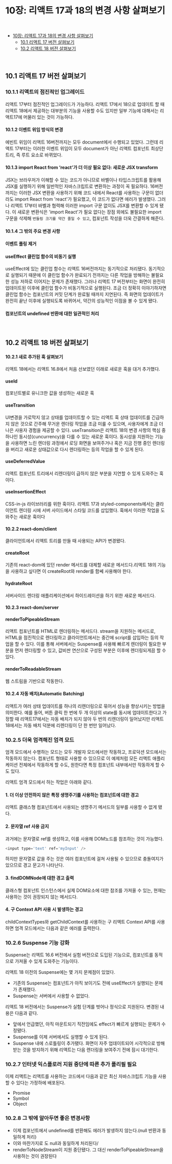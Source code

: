 # 10장: 리액트 17과 18의 변경 사항 살펴보기

<br>

- [10장: 리액트 17과 18의 변경 사항 살펴보기](#10장-리액트-17과-18의-변경-사항-살펴보기)
  - [10.1 리액트 17 버전 살펴보기](#101-리액트-17-버전-살펴보기)
  - [10.2 리액트 18 버전 살펴보기](#102-리액트-18-버전-살펴보기)

<br>

## 10.1 리액트 17 버전 살펴보기

### 10.1.1 리액트의 점진적인 업그레이드

리액트 17부터 점진적인 업그레이드가 가능하다. 리액트 17에서 18으로 업데이트 할 때 리액트 18에서 제공하는 대부분의 기능을 사용할 수도 있지만 일부 기능에 대해서는 리액트17에 머물러 있는 것이 가능하다.

#### 10.1.2 이벤트 위임 방식의 변경

에빈트 위임이 리액트 16버전까지는 모두 document에서 수행되고 있었다. 그런데 리액트 17부터는 이러한 이벤트 위임이 모두 document가 아닌 리액트 컴포넌트 최상단 트리, 즉 루트 요소로 바뀌었다.

#### 10.1.3 import React from ‘react’가 더 이상 필요 없다: 새로운 JSX transform

JSX는 브라우저가 이해할 수 있는 코드가 아니므로 바벨이나 타입스크립트를 활용해 JSX를 실행하기 위해 일반적인 자바스크립트로 변환하는 과정이 꼭 필요하다. 16버전까지는 이러한 JSX 변환을 사용하기 위해 코드 내에서 React를 사용하는 구문이 없더라도 import React from 'react'가 필요했고, 이 코드가 없다면 에러가 발생했다.
그러나 리액트 17부터 바벨과 협력해 이러한 import 구문 없이도 JSX를 변환할 수 있게 됐다. 이 새로운 변환식은 'import React'가 필요 없다는 장점 외에도 불필요한 import 구문을 삭제해 `번들링 크기를 약간 줄일 수 있고`, 컴포넌트 작성을 더욱 간결하게 해준다.

#### 10.1.4 그 밖의 주요 변경 사항

#### 이벤트 풀링 제거

#### useEffect 클린업 함수의 비동기 실행

useEffect에 있는 클린업 함수는 리액트 16버전까지는 동기적으로 처리됐다. 동기적으로 실행되기 때문에 이 클린업 함수가 완료되기 전까지는 다른 작업을 방해하는 불필요한 성능 저하로 이어지는 문제가 존재했다.
그러나 리액트 17 버전부터는 화면이 완전히 업데이트된 이후에 클린업 함수가 비동기적으로 실행된다. 조금 더 정확히 이야기하자면 클린업 함수는 컴포넌트의 커밋 단계가 완료될 때까지 지연된다. 즉 화면의 업데이트가 완전히 끝난 이후에 실행되도록 바뀌어서, 약간의 성능적인 이점을 볼 수 있게 됐다.

#### 컴포넌트의 undefined 반환에 대한 일관적인 처리

<br>

## 10.2 리액트 18 버전 살펴보기

#### 10.2.1 새로 추가된 훅 살펴보기

리액트 18에서는 리액트 16.8에서 처음 선보였던 이래로 새로운 훅을 대거 추가했다.

#### useId

컴포넌트별로 유니크한 값을 생성하는 새로운 훅

#### useTransition

UI변경을 가로막지 않고 상태를 업데이트할 수 있는 리액트 훅
상태 업데이트를 긴급하지 않은 것으로 간주해 무거운 렌더링 작업을 조금 미룰 수 있으며, 사용자에게 조금 더 나은 사용자 경험을 제공할 수 있다.
useTransition은 리액트 18의 변경 사항의 핵심 중 하나인 동시성(cuncurrency)을 다를 수 있는 새로운 훅이다. 동시성을 지원하는 기능을 사용하면 느린 렌더링 과정에서 로딩 화면을 보여주거나 혹은 지금 진행 중인 렌더링을 버리고 새로운 상태값으로 다시 렌더링하는 등의 작업을 할 수 있게 된다.

#### useDeferredValue

리액트 컴포넌트 트리에서 리렌더링이 급하지 않은 부분을 지연할 수 있게 도와주는 훅이다.

#### useInsertionEffect

CSS-in-js 라이브러리를 위한 훅이다.
리액트 17과 styled-components에서는 클라이언트 렌더링 시에 서버 사이드에서 스타일 코드를 삽입했다. 훅에서 이러한 작업을 도와주는 새로운 훅이다

#### 10.2.2 react-dom/client

클라이언트에서 리액트 트리를 만들 때 사용되는 API가 변경됐다.

#### createRoot

기존의 react-dom에 있던 render 메서드를 대체할 새로운 메서드다.리액트 18의 기능을 사용하고 싶다면 이 createRoot와 render를 함쎄 사용해야 한다.

#### hydrateRoot

서버사이드 렌더링 애플리케이션에서 하이드레이션을 하기 위한 새로운 메서드다.

#### 10.2.3 react-dom/server

#### renderToPipeableStream

리액트 컴포넌트를 HTML로 렌더링하는 메서드다. stream을 지원하는 메서드로, HTML을 점진적으로 렌더링하고 클라이언트에서는 중간에 script를 삽입하는 등의 작업을 할 수 있다. 이를 통해 서버에서는 Suspense를 사용해 빠르게 렌더링이 필요한 부분을 먼저 렌더링할 수 있고, 값비싼 연산으로 구성된 부분은 이후에 렌더링되게끔 할 수 있다.

#### renderToReadableStream

웹 스트림을 기반으로 작동한다.

#### 10.2.4 자동 배치(Automatic Batching)

리액트가 여러 상태 업데이트를 하나의 리렌더링으로 묶어서 성능을 향상시키는 방법을 의미한다. 예를 들어, 버튼 클릭 한 번에 두 개 이상의 state를 동시에 업데이트한다고 가정할 때 리액트17에서는 자동 배치가 되지 않아 두 번의 리렌더링이 일어났지만 리액트 18에서는 자동 배치 덕분에 리렌더링이 단 한 번만 일어났다.

### 10.2.5 더욱 엄격해진 엄격 모드

엄격 모드에서 수행하는 모드는 모두 개발자 모드에서만 작동하고, 프로덕션 모드에서는 작동하지 않는다. 컴포넌트 형태로 사용할 수 있으므로 이 예제처럼 모든 리액트 애플리케이션 전체에서 작동하게 할 수도, 원한다면 특정 컴포넌트 내부에서만 작동하게 할 수도 있다.

리액트 엄격 모드에서 하는 작업은 아래와 같다.

#### 1. 더 이상 안전하지 않은 특정 생명주기를 사용하는 컴포넌트에 대한 경고

리액트 클래스형 컴포넌트에서 사용되는 생명주기 메서드의 일부를 사용할 수 없게 됐다.

#### 2. 문자열 ref 사용 금지

과거에는 문자열로 ref를 생성하고, 이를 사용해 DOM노드를 참조하는 것이 가능했다.

```javascript
<input type='text' ref='myInput' />
```

하지만 문자열로 값을 주는 것은 여러 컴포넌트에 걸쳐 사용될 수 있으므로 충돌여지가 있으므로 경고 문고가 나타난다.

#### 3. findDOMNode에 대한 경고 출력

클래스형 컴포넌트 인스턴스에서 실제 DOM요소에 대한 참조를 가져올 수 있는, 현재는 사용하는 것이 권장되지 않는 메서드다.

#### 4. 구 Context API 사용 시 발생하는 경고

childContextTypes와 getChildContext를 사용하는 구 리액트 Context API를 사용하면 엄격 모드에서는 다음과 같은 에러를 출력한다.

### 10.2.6 Suspense 기능 강화

Suspense는 리액트 16.6 버전에서 실험 버전으로 도입된 기능으로, 컴포넌트를 동적으로 가져올 수 있게 도와주는 기능이다.

리액트 18 이전의 Suspense에는 몇 가지 문제점이 있었다.

- 기존의 Suspense는 컴포넌트가 아직 보이기도 전에 useEffect가 실행되는 문제가 존재했다.
- Suspense는 서버에서 사용할 수 없었다.

리액트 18 버전에서는 Suspense가 실험 단계를 벗어나 정식으로 지원된다. 변경된 내용은 다음과 같다.

- 앞에서 언급했던, 아직 마운트되기 직전임에도 effect가 빠르게 실행되는 문제가 수정됐다.
- Suspense를 이제 서버에서도 실행할 수 있게 된다.
- Suspense 내에 스로틀링이 추가됐다. 화면이 자주 업데이트되어 시각적으로 방해받는 것을 방지하기 위해 리액트는 다음 렌더링을 보여주기 전에 잠시 대기한다.

### 10.2.7 인터넷 익스플로러 지원 중단에 따른 추가 폴리필 필요

이제 리액트는 리액트를 사용하는 코드에서 다음과 같은 최신 자바스크립트 기능을 사용할 수 있다는 가정하에 배포된다.

- Promise
- Symbol
- Object

### 10.2.8 그 밖에 알아두면 좋은 변경사항

- 이제 컴포넌트에서 undefined를 반환해도 에러가 발생하지 않는다.(null 반환과 동일하게 처리)
- 이와 마찬가지로 <Suspense fallback={undefined}>도 null과 동일하게 처리된다/
- renderToNodeStream이 지원 중단됐다. 그 대신 renderToPipeableStream을 사용하는 것이 권장된다
